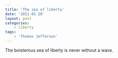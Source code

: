```yaml
---
title: 'The sea of liberty'
date: '2011-01-20'
layout: post
categories:
    - liberty
tags:
    - 'Thomas Jefferson'
---
```


The boisterous sea of liberty is never without a wave.